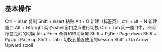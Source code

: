 ## 基本操作

Ctrl + inset	复制
Shift + insert	粘贴
Alt + O	新建（标签页）
ctrl + alt + N	新建窗口
Alt + left/right	两个xshell窗口之间进行切换
Ctrl + Tab	同一窗口中，不同标签之间的切换
Alt + Enter	全屏和取消全屏
Shift + PgDn : Page down
Shift + PgUp : Page up
Shift + Tab : 切换到最近使用的session
Shift + Up Arrow : Upward scroll
 

